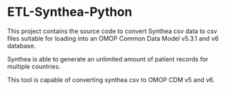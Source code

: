 # ETL-Synthea-Python

This project contains the source code to convert Synthea csv data to csv files suitable for loading into an OMOP Common Data Model v5.3.1 and v6 database.

Synthea is able to generate an unlimited amount of patient records for multiple countries.

This tool is capable of converting synthea csv to OMOP CDM v5 and v6.
